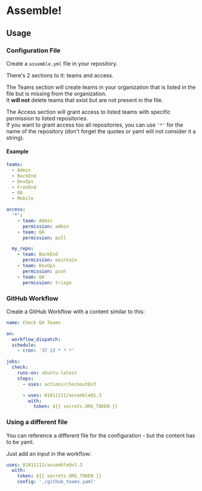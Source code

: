 # Assemble!

## Usage

### Configuration File

Create a `assemble.yml` file in your repository.

There's 2 sections to it: teams and access.

The Teams section will create teams in your organization that is listed in the file but is missing from the organization.  
It **will not** delete teams that exist but are not present in the file.

The Access section will grant access to listed teams with specific permission to listed repositories.  
If you want to grant access too all repositories, you can use `'*'` for the name of the repository (don't forget the quotes or yaml will not consider it a string).

#### Example

```yaml
teams:
  - Admin
  - BackEnd
  - DevOps
  - FronEnd
  - QA
  - Mobile

access:
  '*':
    - team: Admin
      permission: admin
    - team: QA
      permission: pull

  my_repo:
    - team: BackEnd
      permission: maintain
    - team: DevOps
      permission: push
    - team: QA
      permission: triage


```

### GitHub Workflow

Create a GitHub Workflow with a content similar to this:

```yaml
name: Check GH Teams

on:
  workflow_dispatch:
  schedule:
    - cron: '37 13 * * *'

jobs:
  check:
    runs-on: ubuntu-latest
    steps:
      - uses: actions/checkout@v3

      - uses: 01011111/assemble@1.3
        with:
          token: ${{ secrets.ORG_TOKEN }}

```

### Using a different file

You can reference a different file for the configuration - but the content has to be yaml.

Just add an input in the workflow:

```yaml
uses: 01011111/assemble@v1.3
  with:
    token: ${{ secrets.ORG_TOKEN }}
    config: './github_teams.yaml'

```

